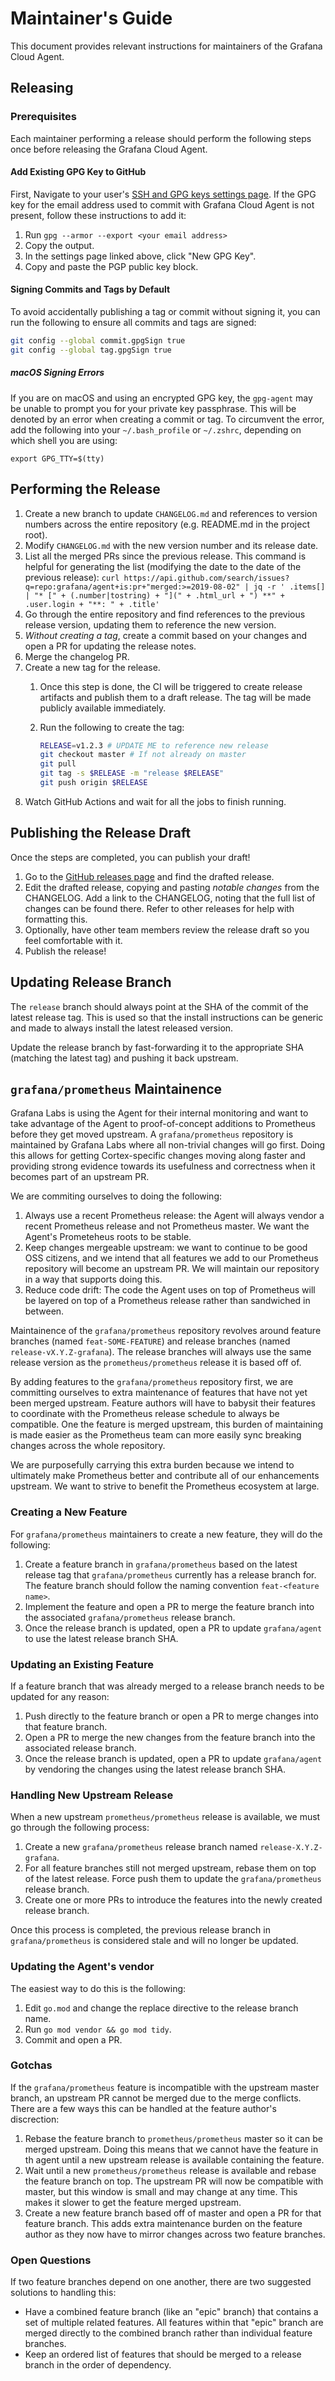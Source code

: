 # Maintainer's Guide

This document provides relevant instructions for maintainers of the Grafana
Cloud Agent.

## Releasing

### Prerequisites

Each maintainer performing a release should perform the following steps once
before releasing the Grafana Cloud Agent.

#### Add Existing GPG Key to GitHub

First, Navigate to your user's [SSH and GPG keys settings
page](https://github.com/settings/keys). If the GPG key for the email address
used to commit with Grafana Cloud Agent is not present, follow these
instructions to add it:

1. Run `gpg --armor --export <your email address>`
2. Copy the output.
3. In the settings page linked above, click "New GPG Key".
4. Copy and paste the PGP public key block.

#### Signing Commits and Tags by Default

To avoid accidentally publishing a tag or commit without signing it, you can run
the following to ensure all commits and tags are signed:

```bash
git config --global commit.gpgSign true
git config --global tag.gpgSign true
```

##### macOS Signing Errors

If you are on macOS and using an encrypted GPG key, the `gpg-agent` may be
unable to prompt you for your private key passphrase. This will be denoted by an
error when creating a commit or tag. To circumvent the error, add the following
into your `~/.bash_profile` or `~/.zshrc`, depending on which shell you are
using:

```
export GPG_TTY=$(tty)
```

## Performing the Release

1. Create a new branch to update `CHANGELOG.md` and references to version
   numbers across the entire repository (e.g. README.md in the project root).
2. Modify `CHANGELOG.md` with the new version number and its release date.
3. List all the merged PRs since the previous release. This command is helpful
   for generating the list (modifying the date to the date of the previous release): `curl https://api.github.com/search/issues?q=repo:grafana/agent+is:pr+"merged:>=2019-08-02" | jq -r ' .items[] | "* [" + (.number|tostring) + "](" + .html_url + ") **" + .user.login + "**: " + .title'`
4. Go through the entire repository and find references to the previous release
   version, updating them to reference the new version.
5. *Without creating a tag*, create a commit based on your changes and open a PR
   for updating the release notes.
6. Merge the changelog PR.
7. Create a new tag for the release.
    1. Once this step is done, the CI will be triggered to create release
       artifacts and publish them to a draft release. The tag will be made
       publicly available immediately.
    2. Run the following to create the tag:

       ```bash
       RELEASE=v1.2.3 # UPDATE ME to reference new release
       git checkout master # If not already on master
       git pull
       git tag -s $RELEASE -m "release $RELEASE"
       git push origin $RELEASE
       ```
8. Watch GitHub Actions and wait for all the jobs to finish running.

## Publishing the Release Draft

Once the steps are completed, you can publish your draft!

1. Go to the [GitHub releases page](https://github.com/grafana/agent/releases)
   and find the drafted release.
2. Edit the drafted release, copying and pasting *notable changes* from the
   CHANGELOG. Add a link to the CHANGELOG, noting that the full list of changes
   can be found there. Refer to other releases for help with formatting this.
3. Optionally, have other team members review the release draft so you feel
   comfortable with it.
4. Publish the release!

## Updating Release Branch

The `release` branch should always point at the SHA of the commit of the latest
release tag. This is used so that the install instructions can be generic and
made to always install the latest released version.

Update the release branch by fast-forwarding it to the appropriate SHA (matching
the latest tag) and pushing it back upstream.

## `grafana/prometheus` Maintainence

Grafana Labs is using the Agent for their internal monitoring and want to take
advantage of the Agent to proof-of-concept additions to Prometheus before they
get moved upstream. A `grafana/prometheus` repository is maintained by Grafana
Labs where all non-trivial changes will go first. Doing this allows for getting
Cortex-specific changes moving along faster and providing strong evidence
towards its usefulness and correctness when it becomes part of an upstream PR.

We are commiting ourselves to doing the following:

1. Always use a recent Prometheus release: the Agent will always vendor a
   recent Prometheus release and not Prometheus master. We want the Agent's
   Prometeheus roots to be stable.
2. Keep changes mergeable upstream: we want to continue to be good OSS citizens,
   and we intend that all features we add to our Prometheus repository will
   become an upstream PR. We will maintain our repository in a way that supports
   doing this.
3. Reduce code drift: The code the Agent uses on top of Prometheus will be
   layered on top of a Prometheus release rather than sandwiched in between.

Maintainence of the `grafana/prometheus` repository revolves around feature
branches (named `feat-SOME-FEATURE`) and release branches (named
`release-vX.Y.Z-grafana`). The release branches will always use the same release
version as the `prometheus/prometheus` release it is based off of.

By adding features to the `grafana/prometheus` repository first, we are
committing ourselves to extra maintenance of features that have not yet been
merged upstream. Feature authors will have to babysit their features to
coordinate with the Prometheus release schedule to always be compatible. One the
feature is merged upstream, this burden of maintaining is made easier as the
Prometheus team can more easily sync breaking changes across the whole
repository.

We are purposefully carrying this extra burden because we intend to ultimately
make Prometheus better and contribute all of our enhancements upstream. We want
to strive to benefit the Prometheus ecosystem at large.

### Creating a New Feature

For `grafana/prometheus` maintainers to create a new feature, they will do the
following:

1. Create a feature branch in `grafana/prometheus` based on the latest release
   tag that `grafana/prometheus` currently has a release branch for. The feature
   branch should follow the naming convention `feat-<feature name>`.
2. Implement the feature and open a PR to merge the feature branch into the
   associated `grafana/prometheus` release branch.
3. Once the release branch is updated, open a PR to update `grafana/agent` to
   use the latest release branch SHA.

### Updating an Existing Feature

If a feature branch that was already merged to a release branch needs to be
updated for any reason:

1. Push directly to the feature branch or open a PR to merge changes into that
   feature branch.
2. Open a PR to merge the new changes from the feature branch into the
   associated release branch.
3. Once the release branch is updated, open a PR to update `grafana/agent` by vendoring
   the changes using the latest release branch SHA.

### Handling New Upstream Release

When a new upstream `prometheus/prometheus` release is available, we must go
through the following process:

1. Create a new `grafana/prometheus` release branch named
   `release-X.Y.Z-grafana`.
2. For all feature branches still not merged upstream, rebase them on top of the
   latest release. Force push them to update the `grafana/prometheus` release
   branch.
3. Create one or more PRs to introduce the features into the newly created
   release branch.

Once this process is completed, the previous release branch in
`grafana/prometheus` is considered stale and will no longer be updated.

### Updating the Agent's vendor

The easiest way to do this is the following:

1. Edit `go.mod` and change the replace directive to the release branch name.
2. Run `go mod vendor && go mod tidy`.
3. Commit and open a PR.

### Gotchas

If the `grafana/prometheus` feature is incompatible with the upstream master
branch, an upstream PR cannot be merged due to the merge conflicts. There are a
few ways this can be handled at the feature author's discrection:

1. Rebase the feature branch to `prometheus/prometheus` master so it can be
   merged upstream. Doing this means that we cannot have the feature in th agent
   until a new upstream release is available containing the feature.
2. Wait until a new `prometheus/prometheus` release is available and rebase the
   feature branch on top. The upstream PR will now be compatible with master,
   but this window is small and may change at any time. This makes it slower to
   get the feature merged upstream.
3. Create a new feature branch based off of master and open a PR for that
   feature branch. This adds extra maintenance burden on the feature author as
   they now have to mirror changes across two feature branches.

### Open Questions

If two feature branches depend on one another, there are two suggested solutions
to handling this:

- Have a combined feature branch (like an "epic" branch) that contains a set of
  multiple related features. All features within that "epic" branch are merged
  directly to the combined branch rather than individual feature branches.
- Keep an ordered list of features that should be merged to a release branch in
  the order of dependency.
